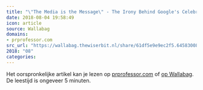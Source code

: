 ```yaml
---
title: "\"The Media is the Message\" - The Irony Behind Google's Celebration of Marshall McLuhan"
date: 2018-08-04 19:58:49
icon: article
source: Wallabag
domains:
- prprofessor.com
src_url: "https://wallabag.thewiserbit.nl/share/61df5e9e9ec2f5.64583008"
2018: "08"
categories:
---
```

Het oorspronkelijke artikel kan je lezen op [prprofessor.com](https://www.prprofessor.com/home/mcluhan) of [op Wallabag](https://wallabag.thewiserbit.nl/share/61df5e9e9ec2f5.64583008). De leestijd is ongeveer 5 minuten.